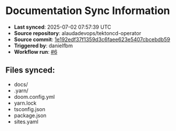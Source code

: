 # Documentation Sync Information

- **Last synced**: 2025-07-02 07:57:39 UTC
- **Source repository**: alaudadevops/tektoncd-operator
- **Source commit**: [1e192edf37f1359d3c6faee623e5407cbcebdb59](https://github.com/alaudadevops/tektoncd-operator/commit/1e192edf37f1359d3c6faee623e5407cbcebdb59)
- **Triggered by**: danielfbm
- **Workflow run**: [#6](https://github.com/alaudadevops/tektoncd-operator/actions/runs/16019422334)

## Files synced:
- docs/
- .yarn/
- doom.config.yml
- yarn.lock
- tsconfig.json
- package.json
- sites.yaml
